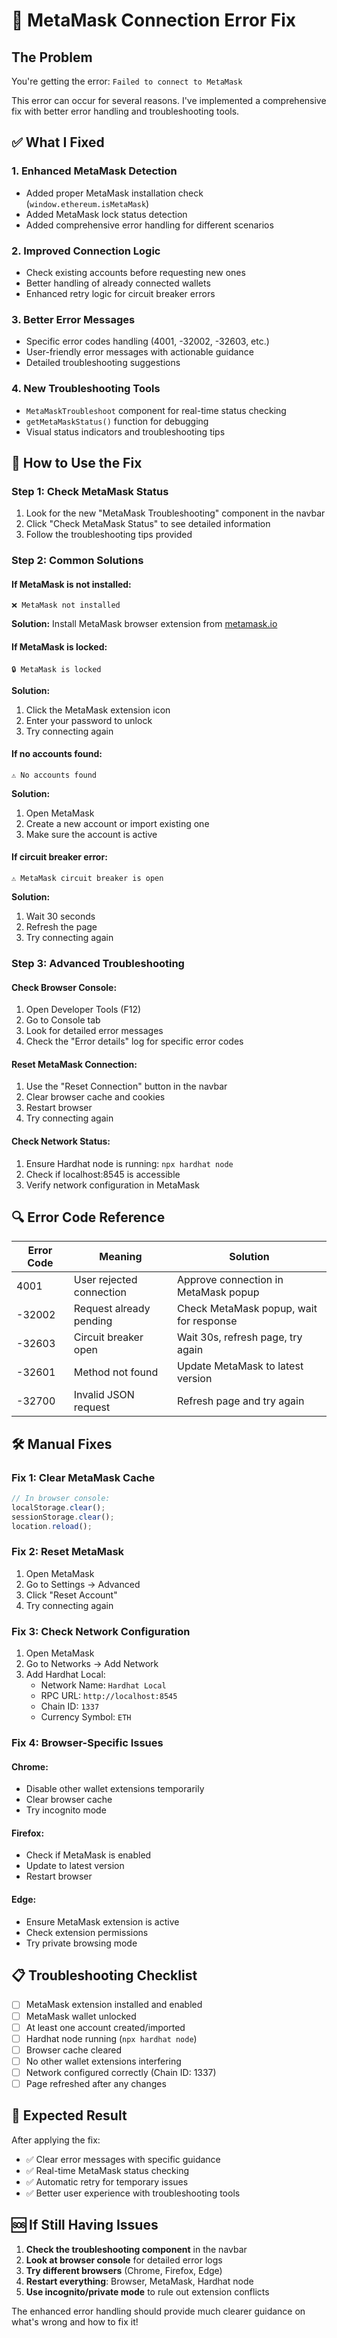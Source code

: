 # 🔧 MetaMask Connection Error Fix

## The Problem
You're getting the error: `Failed to connect to MetaMask`

This error can occur for several reasons. I've implemented a comprehensive fix with better error handling and troubleshooting tools.

## ✅ What I Fixed

### 1. **Enhanced MetaMask Detection**
- Added proper MetaMask installation check (`window.ethereum.isMetaMask`)
- Added MetaMask lock status detection
- Added comprehensive error handling for different scenarios

### 2. **Improved Connection Logic**
- Check existing accounts before requesting new ones
- Better handling of already connected wallets
- Enhanced retry logic for circuit breaker errors

### 3. **Better Error Messages**
- Specific error codes handling (4001, -32002, -32603, etc.)
- User-friendly error messages with actionable guidance
- Detailed troubleshooting suggestions

### 4. **New Troubleshooting Tools**
- `MetaMaskTroubleshoot` component for real-time status checking
- `getMetaMaskStatus()` function for debugging
- Visual status indicators and troubleshooting tips

## 🚀 How to Use the Fix

### **Step 1: Check MetaMask Status**
1. Look for the new "MetaMask Troubleshooting" component in the navbar
2. Click "Check MetaMask Status" to see detailed information
3. Follow the troubleshooting tips provided

### **Step 2: Common Solutions**

#### **If MetaMask is not installed:**
```
❌ MetaMask not installed
```
**Solution:** Install MetaMask browser extension from [metamask.io](https://metamask.io)

#### **If MetaMask is locked:**
```
🔒 MetaMask is locked
```
**Solution:** 
1. Click the MetaMask extension icon
2. Enter your password to unlock
3. Try connecting again

#### **If no accounts found:**
```
⚠️ No accounts found
```
**Solution:**
1. Open MetaMask
2. Create a new account or import existing one
3. Make sure the account is active

#### **If circuit breaker error:**
```
⚠️ MetaMask circuit breaker is open
```
**Solution:**
1. Wait 30 seconds
2. Refresh the page
3. Try connecting again

### **Step 3: Advanced Troubleshooting**

#### **Check Browser Console:**
1. Open Developer Tools (F12)
2. Go to Console tab
3. Look for detailed error messages
4. Check the "Error details" log for specific error codes

#### **Reset MetaMask Connection:**
1. Use the "Reset Connection" button in the navbar
2. Clear browser cache and cookies
3. Restart browser
4. Try connecting again

#### **Check Network Status:**
1. Ensure Hardhat node is running: `npx hardhat node`
2. Check if localhost:8545 is accessible
3. Verify network configuration in MetaMask

## 🔍 Error Code Reference

| Error Code | Meaning | Solution |
|------------|---------|----------|
| 4001 | User rejected connection | Approve connection in MetaMask popup |
| -32002 | Request already pending | Check MetaMask popup, wait for response |
| -32603 | Circuit breaker open | Wait 30s, refresh page, try again |
| -32601 | Method not found | Update MetaMask to latest version |
| -32700 | Invalid JSON request | Refresh page and try again |

## 🛠️ Manual Fixes

### **Fix 1: Clear MetaMask Cache**
```javascript
// In browser console:
localStorage.clear();
sessionStorage.clear();
location.reload();
```

### **Fix 2: Reset MetaMask**
1. Open MetaMask
2. Go to Settings → Advanced
3. Click "Reset Account"
4. Try connecting again

### **Fix 3: Check Network Configuration**
1. Open MetaMask
2. Go to Networks → Add Network
3. Add Hardhat Local:
   - Network Name: `Hardhat Local`
   - RPC URL: `http://localhost:8545`
   - Chain ID: `1337`
   - Currency Symbol: `ETH`

### **Fix 4: Browser-Specific Issues**

#### **Chrome:**
- Disable other wallet extensions temporarily
- Clear browser cache
- Try incognito mode

#### **Firefox:**
- Check if MetaMask is enabled
- Update to latest version
- Restart browser

#### **Edge:**
- Ensure MetaMask extension is active
- Check extension permissions
- Try private browsing mode

## 📋 Troubleshooting Checklist

- [ ] MetaMask extension installed and enabled
- [ ] MetaMask wallet unlocked
- [ ] At least one account created/imported
- [ ] Hardhat node running (`npx hardhat node`)
- [ ] Browser cache cleared
- [ ] No other wallet extensions interfering
- [ ] Network configured correctly (Chain ID: 1337)
- [ ] Page refreshed after any changes

## 🎯 Expected Result

After applying the fix:
- ✅ Clear error messages with specific guidance
- ✅ Real-time MetaMask status checking
- ✅ Automatic retry for temporary issues
- ✅ Better user experience with troubleshooting tools

## 🆘 If Still Having Issues

1. **Check the troubleshooting component** in the navbar
2. **Look at browser console** for detailed error logs
3. **Try different browsers** (Chrome, Firefox, Edge)
4. **Restart everything**: Browser, MetaMask, Hardhat node
5. **Use incognito/private mode** to rule out extension conflicts

The enhanced error handling should provide much clearer guidance on what's wrong and how to fix it!
